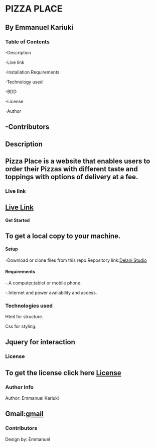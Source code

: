# **PIZZA PLACE**

By Emmanuel Kariuki
---

### **Table of Contents**

-Description

-Live link

-Installation Requirements

-Technology used

-BDD

-License

-Author

-Contributors
---


## **Description**

Pizza Place is a website that enables users to order their Pizzas with different taste and toppings with options of delivery at a fee.
---

### **Live link**

[Live Link](https://kariuki1976.github.io/Pizza-Place/)
---

#### **Get Started**

To get a local copy to your machine.
---

#### **Setup**
-Download or clone files from this repo.Repository link:[Delani Studio](https://github.com/Kariuki1976/Pizza-Place.git)

#### **Requirements**

-.A computer,tablet or mobile phone.

-.Internet and power availability and access.

### **Technologies used**
Html for structure. 

Css for styling.

Jquery for interaction
---

### **License**

To get the license click here [License](https://github.com/Kariuki1976/Pizza-Place/blob/master/License)
---


### **Author Info**
Author: Emmanuel Kariuki

Gmail:[gmail](mailto:manuelmkaris@gmail.com)
---

### **Contributors**
Design by: Emmanuel